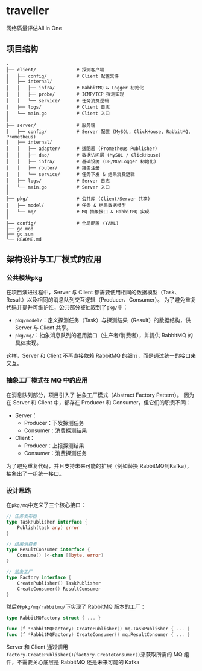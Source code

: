 # traveller
网络质量评估All in One

## 项目结构

```
.
├── client/               # 探测客户端
│   ├── config/           # Client 配置文件
│   ├── internal/         
│   │   ├── infra/        # RabbitMQ & Logger 初始化
│   │   ├── probe/        # ICMP/TCP 探测实现
│   │   └── service/      # 任务消费逻辑
│   ├── logs/             # Client 日志
│   └── main.go           # Client 入口
│
├── server/               # 服务端
│   ├── config/           # Server 配置 (MySQL, ClickHouse, RabbitMQ, Prometheus)
│   ├── internal/
│   │   ├── adapter/      # 适配器 (Prometheus Publisher)
│   │   ├── dao/          # 数据访问层 (MySQL / ClickHouse)
│   │   ├── infra/        # 基础设施 (DB/MQ/Logger 初始化)
│   │   ├── router/       # 路由注册
│   │   └── service/      # 任务下发 & 结果消费逻辑
│   ├── logs/             # Server 日志
│   └── main.go           # Server 入口
│
├── pkg/                  # 公共库 (Client/Server 共享)
│   ├── model/            # 任务 & 结果数据模型
│   └── mq/               # MQ 抽象接口 & RabbitMQ 实现
│
├── config/               # 全局配置 (YAML)
├── go.mod
├── go.sum
└── README.md
```
## 架构设计与工厂模式的应用
### 公共模块pkg
在项目演进过程中，Server 与 Client 都需要使用相同的数据模型（Task、Result）以及相同的消息队列交互逻辑（Producer、Consumer）。
为了避免重复代码并提升可维护性，公共部分被抽取到了`pkg/`中：

- `pkg/model/`：定义探测任务（Task）与探测结果（Result）的数据结构，供 Server 与 Client 共享。
- `pkg/mq/`：抽象消息队列的通用接口（生产者/消费者），并提供 RabbitMQ 的具体实现。

这样，Server 和 Client 不再直接依赖 RabbitMQ 的细节，而是通过统一的接口来交互。

### 抽象工厂模式在 MQ 中的应用
在消息队列部分，项目引入了 抽象工厂模式（Abstract Factory Pattern）。
因为在 Server 和 Client 中，都存在 Producer 和 Consumer，但它们的职责不同：

- Server： 
  - Producer：下发探测任务 
  - Consumer：消费探测结果
- Client： 
  - Producer：上报探测结果 
  - Consumer：消费探测任务

为了避免重复代码，并且支持未来可能的扩展（例如替换 RabbitMQ到Kafka），抽象出了一组统一接口。

### 设计思路
在`pkg/mq`中定义了三个核心接口：
```go
// 任务发布器
type TaskPublisher interface {
    Publish(task any) error
}

// 结果消费者
type ResultConsumer interface {
    Consume() (<-chan []byte, error)
}

// 抽象工厂
type Factory interface {
    CreatePublisher() TaskPublisher
    CreateConsumer() ResultConsumer
}
```
然后在`pkg/mq/rabbitmq/`下实现了 RabbitMQ 版本的工厂：
```go
type RabbitMQFactory struct { ... }

func (f *RabbitMQFactory) CreatePublisher() mq.TaskPublisher { ... }
func (f *RabbitMQFactory) CreateConsumer() mq.ResultConsumer { ... }
```
Server 和 Client 通过调用`factory.CreatePublisher()`/`factory.CreateConsumer()`来获取所需的 MQ 组件，不需要关心底层是 RabbitMQ 还是未来可能的 Kafka